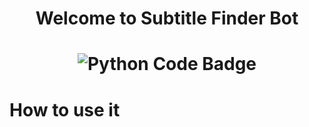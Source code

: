 <div align='center'>
  <h1>Welcome to Subtitle Finder Bot<h1/>
  
  ![Python Code Badge](https://img.shields.io/badge/-Python-blue?style=plastic&logo=Python&logoColor=white)
</div>


# How to use it

